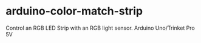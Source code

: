 # arduino-color-match-strip
Control an RGB LED Strip with an RGB light sensor. Arduino Uno/Trinket Pro 5V
